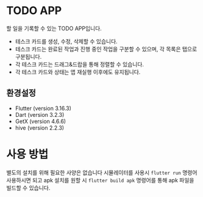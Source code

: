 # TODO APP

할 일을 기록할 수 있는 TODO APP입니다.

- 테스크 카드를 생성, 수정, 삭제할 수 있습니다.
- 테스크 카드는 완료된 작업과 진행 중인 작업을 구분할 수 있으며, 각 목록은 탭으로 구분됩니다.
- 각 테스크 카드는 드래그&드랍을 통해 정렬할 수 있습니다.
- 각 테스크 카드와 상태는 앱 재실행 이후에도 유지됩니다.

## 환경설정

- Flutter (version 3.16.3)
- Dart (version 3.2.3)
- GetX (version 4.6.6)
- hive (version 2.2.3)

# 사용 방법

별도의 설치를 위해 필요한 사양은 없습니다
시뮬레이터를 사용시 ```flutter run``` 명령어 사용하시면 되고
apk 설치를 원할 시 ```flutter build apk``` 명령어를 통해 apk 파일을 빌드할 수 있습니다.
